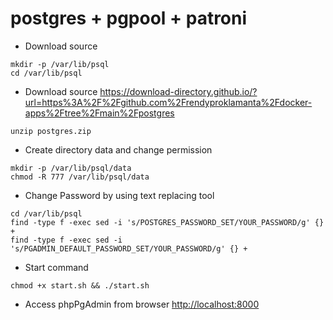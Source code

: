 # postgres + pgpool + patroni

- Download source

```shell
mkdir -p /var/lib/psql
cd /var/lib/psql
```

- Download source
<https://download-directory.github.io/?url=https%3A%2F%2Fgithub.com%2Frendyproklamanta%2Fdocker-apps%2Ftree%2Fmain%2Fpostgres>

```shell
unzip postgres.zip 
```

- Create directory data and change permission

```shell
mkdir -p /var/lib/psql/data
chmod -R 777 /var/lib/psql/data
```

- Change Password by using text replacing tool

```shell
cd /var/lib/psql
find -type f -exec sed -i 's/POSTGRES_PASSWORD_SET/YOUR_PASSWORD/g' {} +
find -type f -exec sed -i 's/PGADMIN_DEFAULT_PASSWORD_SET/YOUR_PASSWORD/g' {} +
```

- Start command

```shell
chmod +x start.sh && ./start.sh
```

- Access phpPgAdmin from browser <http://localhost:8000>
